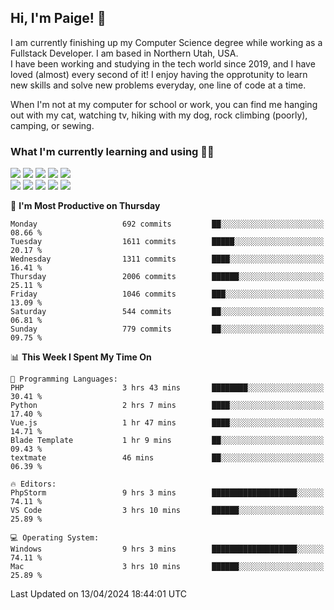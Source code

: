 ## Hi, I'm Paige! :vulcan_salute:

I am currently finishing up my Computer Science degree while working as a Fullstack Developer. I am based in Northern Utah, USA. \
I have been working and studying in the tech world since 2019, and I have loved (almost) every second of it! I enjoy having the opprotunity to learn new skills and solve new problems everyday, one line of code at a time.  

When I'm not at my computer for school or work, you can find me hanging out with my cat, watching tv, hiking with my dog, rock climbing (poorly), camping, or sewing.  

### What I'm currently learning and using :woman_technologist:
![](https://img.shields.io/badge/Laravel-FF2D20?style=for-the-badge&logo=laravel&logoColor=white) 
![](https://img.shields.io/badge/PHP-777BB4?style=for-the-badge&logo=php&logoColor=white)
![](https://img.shields.io/badge/Vue.js-35495E?style=for-the-badge&logo=vuedotjs&logoColor=4FC08D) 
![](https://img.shields.io/badge/MySQL-005C84?style=for-the-badge&logo=mysql&logoColor=white) 
![](https://img.shields.io/badge/Tailwind_CSS-38B2AC?style=for-the-badge&logo=tailwind-css&logoColor=white) \
![](https://img.shields.io/badge/Python-FFD43B?style=for-the-badge&logo=python&logoColor=blue)
![](https://img.shields.io/badge/Django-092E20?style=for-the-badge&logo=django&logoColor=green)
![](https://img.shields.io/badge/Kotlin-0095D5?&style=for-the-badge&logo=kotlin&logoColor=white)
![](https://img.shields.io/badge/Java-ED8B00?style=for-the-badge&logo=java&logoColor=white)
![](https://img.shields.io/badge/Haskell-5D4F85?style=for-the-badge&logo=haskell&logoColor=white) 

<!--START_SECTION:waka-->
📅 **I'm Most Productive on Thursday** 

```text
Monday                   692 commits         ██░░░░░░░░░░░░░░░░░░░░░░░   08.66 % 
Tuesday                  1611 commits        █████░░░░░░░░░░░░░░░░░░░░   20.17 % 
Wednesday                1311 commits        ████░░░░░░░░░░░░░░░░░░░░░   16.41 % 
Thursday                 2006 commits        ██████░░░░░░░░░░░░░░░░░░░   25.11 % 
Friday                   1046 commits        ███░░░░░░░░░░░░░░░░░░░░░░   13.09 % 
Saturday                 544 commits         ██░░░░░░░░░░░░░░░░░░░░░░░   06.81 % 
Sunday                   779 commits         ██░░░░░░░░░░░░░░░░░░░░░░░   09.75 % 
```


📊 **This Week I Spent My Time On** 

```text
💬 Programming Languages: 
PHP                      3 hrs 43 mins       ████████░░░░░░░░░░░░░░░░░   30.41 % 
Python                   2 hrs 7 mins        ████░░░░░░░░░░░░░░░░░░░░░   17.40 % 
Vue.js                   1 hr 47 mins        ████░░░░░░░░░░░░░░░░░░░░░   14.71 % 
Blade Template           1 hr 9 mins         ██░░░░░░░░░░░░░░░░░░░░░░░   09.43 % 
textmate                 46 mins             ██░░░░░░░░░░░░░░░░░░░░░░░   06.39 % 

🔥 Editors: 
PhpStorm                 9 hrs 3 mins        ███████████████████░░░░░░   74.11 % 
VS Code                  3 hrs 10 mins       ██████░░░░░░░░░░░░░░░░░░░   25.89 % 

💻 Operating System: 
Windows                  9 hrs 3 mins        ███████████████████░░░░░░   74.11 % 
Mac                      3 hrs 10 mins       ██████░░░░░░░░░░░░░░░░░░░   25.89 % 
```


 Last Updated on 13/04/2024 18:44:01 UTC
<!--END_SECTION:waka-->
